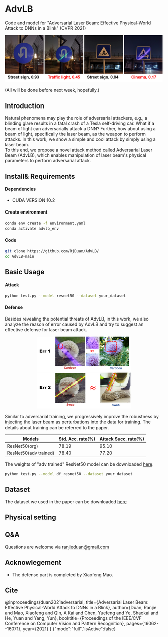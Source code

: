 # AdvLB
Code and model for "Adversarial Laser Beam: Effective Physical-World Attack to DNNs in a Blink" (CVPR 2021)
<p align='center'>
  <img src='imgs/night-test.png' width='700'/>
</p>

(All will be done before next week, hopefully.)
## Introduction
Natural phenomena may play the role of adversarial attackers, e.g., a blinding glare results in a fatal crash of a Tesla self-driving car.
What if a beam of light can adversarially attack a DNN? Further, how about using a beam of light, specifically the laser beam, as the weapon to perform attacks.
In this work, we show a simple and cool attack by simply using a laser beam.  
To this end, we propose a novel attack method called Adversarial Laser Beam (AdvLB), which enables manipulation of laser beam's physical parameters to perform adversarial attack.
## Install& Requirements
#### Dependencies
* CUDA VERSION 10.2
#### Create environment
```sh
conda env create -f environment.yaml
conda activate advlb_env
```
#### Code
```sh
git clone https://github.com/RjDuan/AdvLB/
cd AdvLB-main
```
## Basic Usage
#### Attack
```sh
python test.py --model resnet50 --dataset your_dataset
```
#### Defense
Besides revealing the potential threats of AdvLB, in this work, we also analyze the reason of error caused by AdvLB and try to suggest an effective defense for laser beam attack. 
<p align='center'>
  <img src='imgs/err1.png' width='300'/>
   <img src='imgs/err2.png' width='300'/>
</p>
Similar to adversarial training, we progressively improve the robustness by injecting the laser beam as perturbations into the data for training. The details about training can be referred to the paper.


Models | Std. Acc. rate(%) | Attack Succ. rate(%)
------------ | ------------- | -------------
ResNet50(org) | 78.19 | 95.10
ResNet50(adv trained) | 78.40 |77.20


The weights of "adv trained" ResNet50 model can be downloaded [here](https://drive.google.com/file/d/1HtwnsCFqKkoJoSSHo23BP90_ZCAVD_L7/view?usp=sharing).
```sh
python test.py --model df_resnet50 --dataset your_dataset
```
## Dataset
The dataset we used in the paper can be downloaded [here](https://drive.google.com/file/d/1sYNOkks0Ri5zj_xDqNMUuftB9Fp3PdK2/view?usp=sharing)
## Physical setting


## Q&A
Questions are welcome via ranjieduan@gmail.com
## Acknowlegement
* The defense part is completed by Xiaofeng Mao. 
## Cite

@inproceedings{duan2021adversarial,
  title={Adversarial Laser Beam: Effective Physical-World Attack to DNNs in a Blink},
  author={Duan, Ranjie and Mao, Xiaofeng and Qin, A Kai and Chen, Yuefeng and Ye, Shaokai and He, Yuan and Yang, Yun},
  booktitle={Proceedings of the IEEE/CVF Conference on Computer Vision and Pattern Recognition},
  pages={16062--16071},
  year={2021}
}
{"mode":"full","isActive":false}
